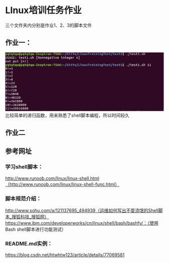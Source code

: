 # LInux培训任务作业
三个文件夹内分别是作业1、2、3的脚本文件
## 作业一：
![这个括号里写的在图片加载失败时显示](https://github.com/Gitete/LinuxTrainingTest/blob/master/LinuxTrainingTest/test1.png)
比较简单的递归函数，用来熟悉了shell脚本编程，所以时间较久
## 作业二


## 参考网址
### 学习shell脚本：
http://www.runoob.com/linux/linux-shell.html（http://www.runoob.com/linux/linux-shell-func.html）
### 脚本规范介绍：
http://www.sohu.com/a/121137695_494939（运维如何写出不耍流氓的Shell脚本_搜狐科技_搜狐网）
https://www.ibm.com/developerworks/cn/linux/shell/bash/bashfv/：（使用 Bash shell脚本进行功能测试）
### README.md实例：
https://blog.csdn.net/htwhtw123/article/details/77069581
